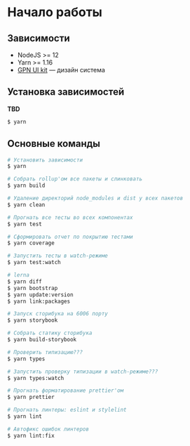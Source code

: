 # Начало работы

## Зависимости

- NodeJS >= 12
- Yarn >= 1.16
- [GPN UI kit](https://github.com/ttteam-org/ui-kit) — дизайн система

## Установка зависимостей

**TBD**

```bash
$ yarn
```

## Основные команды

```bash
# Установить зависимости
$ yarn

# Собрать rollup'ом все пакеты и слинковать
$ yarn build

# Удаление директорий node_modules и dist у всех пакетов
$ yarn clean

# Прогнать все тесты во всех компонентах
$ yarn test

# Сформировать отчет по покрытию тестами
$ yarn coverage

# Запустить тесты в watch-режиме
$ yarn test:watch

# lerna
$ yarn diff
$ yarn bootstrap
$ yarn update:version
$ yarn link:packages

# Запуск сторибука на 6006 порту
$ yarn storybook

# Собрать статику сторибука
$ yarn build-storybook

# Проверить типизацию???
$ yarn types

# Запустить проверку типизации в watch-режиме???
$ yarn types:watch

# Прогнать форматирование prettier'ом
$ yarn prettier

# Прогнать линтеры: eslint и stylelint
$ yarn lint

# Автофикс ошибок линтеров
$ yarn lint:fix
```
